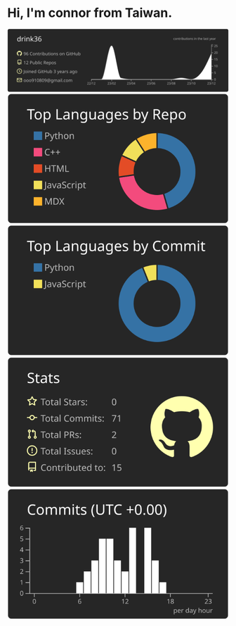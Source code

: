 # Hi, I'm connor from Taiwan.
[![](https://raw.githubusercontent.com/drink36/drink36/master/profile-summary-card-output/apprentice/0-profile-details.svg)](https://github.com/drink36)
[![](https://raw.githubusercontent.com/drink36/drink36/master/profile-summary-card-output/apprentice/1-repos-per-language.svg)](https://github.com/drink36) 
[![](https://raw.githubusercontent.com/drink36/drink36/master/profile-summary-card-output/apprentice/2-most-commit-language.svg)](https://github.com/drink36)
[![](https://raw.githubusercontent.com/drink36/drink36/master/profile-summary-card-output/apprentice/3-stats.svg)](https://github.com/drink36) 
[![](https://raw.githubusercontent.com/drink36/drink36/master/profile-summary-card-output/apprentice/4-productive-time.svg)](https://github.com/drink36)

